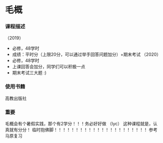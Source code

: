 # 毛概

### 课程描述
（2019）
- 必修，48学时
- 成绩：平时分（上限20分，可以通过举手回答问题加分）+期末考试
（2020）
- 必修，48学时
- 上课回答会加分，同学们可以积极一点
- 期末考试三大题 :)

### 使用书籍
高教出版社

### 重要

毛概会有个暑假实践，那个有2学分！！！务必好好做
（lyc）
这种课程就是，认真就有分分！
临时抱佛脚！！！！！！！！！！！！！！！！！！！！！！
参考马原复习